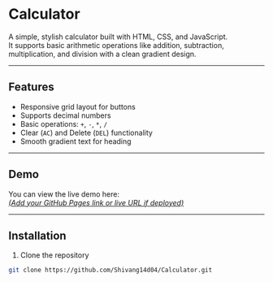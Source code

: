 # Calculator

A simple, stylish calculator built with HTML, CSS, and JavaScript.  
It supports basic arithmetic operations like addition, subtraction, multiplication, and division with a clean gradient design.

---

## Features

- Responsive grid layout for buttons  
- Supports decimal numbers  
- Basic operations: `+`, `-`, `*`, `/`  
- Clear (`AC`) and Delete (`DEL`) functionality  
- Smooth gradient text for heading

---

## Demo

You can view the live demo here:  
[*(Add your GitHub Pages link or live URL if deployed)*](https://shivang14d04.github.io/Calculator/)

---

## Installation

1. Clone the repository  
```bash
git clone https://github.com/Shivang14d04/Calculator.git
